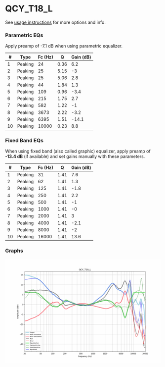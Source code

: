 # QCY_T18_L
See [usage instructions](https://github.com/jaakkopasanen/AutoEq#usage) for more options and info.

### Parametric EQs
Apply preamp of -7.1 dB when using parametric equalizer.

|   # | Type    |   Fc (Hz) |    Q |   Gain (dB) |
|-----|---------|-----------|------|-------------|
|   1 | Peaking |        24 | 0.36 |         6.2 |
|   2 | Peaking |        25 | 5.15 |        -3   |
|   3 | Peaking |        25 | 5.06 |         2.8 |
|   4 | Peaking |        44 | 1.84 |         1.3 |
|   5 | Peaking |       109 | 0.96 |        -3.4 |
|   6 | Peaking |       215 | 1.75 |         2.7 |
|   7 | Peaking |       582 | 1.22 |        -1   |
|   8 | Peaking |      3673 | 2.22 |        -3.2 |
|   9 | Peaking |      6395 | 1.51 |       -14.1 |
|  10 | Peaking |     10000 | 0.23 |         8.8 |

### Fixed Band EQs
When using fixed band (also called graphic) equalizer, apply preamp of **-13.4 dB** (if available) and set gains manually with these parameters.

|   # | Type    |   Fc (Hz) |    Q |   Gain (dB) |
|-----|---------|-----------|------|-------------|
|   1 | Peaking |        31 | 1.41 |         7.6 |
|   2 | Peaking |        62 | 1.41 |         1.3 |
|   3 | Peaking |       125 | 1.41 |        -1.8 |
|   4 | Peaking |       250 | 1.41 |         2.2 |
|   5 | Peaking |       500 | 1.41 |        -1   |
|   6 | Peaking |      1000 | 1.41 |        -0   |
|   7 | Peaking |      2000 | 1.41 |         3   |
|   8 | Peaking |      4000 | 1.41 |        -2.1 |
|   9 | Peaking |      8000 | 1.41 |        -2   |
|  10 | Peaking |     16000 | 1.41 |        13.6 |

### Graphs
![](./QCY_T18_L.png)
